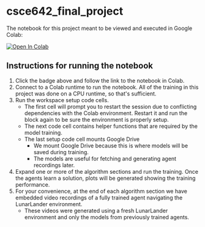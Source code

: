 # csce642_final_project

The notebook for this project meant to be viewed and executed in Google Colab:

<a target="_blank" href="https://colab.research.google.com/github/jchogue-tamu/csce642_final_project/blob/main/642_final_project.ipynb">
  <img src="https://colab.research.google.com/assets/colab-badge.svg" alt="Open In Colab"/>
</a>

## Instructions for running the notebook

1. Click the badge above and follow the link to the notebook in Colab.
1. Connect to a Colab runtime to run the notebook. All of the training in this project was done on a CPU runtime, so that's sufficient.
1. Run the workspace setup code cells.
   - The first cell will prompt you to restart the session due to conflicting dependencies with the Colab environment. Restart it and run the block again to be sure the environment is properly setup.
   - The next code cell contains helper functions that are required by the model training.
   - The last setup code cell mounts Google Drive
     - We mount Google Drive because this is where models will be saved during training.
     - The models are useful for fetching and generating agent recordings later.
1. Expand one or more of the algorithm sections and run the training. Once the agents learn a solution, plots will be generated showing the training performance.
2. For your convenience, at the end of each algorithm section we have embedded video recordings of a fully trained agent navigating the LunarLander environment.
   - These videos were generated using a fresh LunarLander environment and only the models from previously trained agents.
